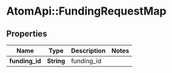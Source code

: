 # AtomApi::FundingRequestMap

## Properties
Name | Type | Description | Notes
------------ | ------------- | ------------- | -------------
**funding_id** | **String** | funding_id | 


